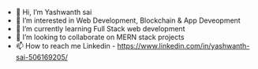 - 👋 Hi, I’m Yashwanth sai
- 👀 I’m interested in Web Development, Blockchain & App Deveopment
- 🌱 I’m currently learning Full Stack web development
- 💞️ I’m looking to collaborate on MERN stack projects
- 📫 How to reach me Linkedin - https://www.linkedin.com/in/yashwanth-sai-506169205/

<!---
Yasshu55/Yasshu55 is a ✨ special ✨ repository because its `README.md` (this file) appears on your GitHub profile.
You can click the Preview link to take a look at your changes.
--->
